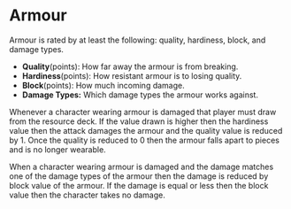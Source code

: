 # Armour

Armour is rated by at least the following: quality, hardiness, block, and damage types.

- **Quality**(points): How far away the armour is from breaking.
- **Hardiness**(points): How resistant armour is to losing quality.
- **Block**(points): How much incoming damage.
- **Damage Types:** Which damage types the armour works against.

Whenever a character wearing armour is damaged that player must draw from the resource deck. If the value drawn is higher then the hardiness value then the attack damages the armour and the quality value is reduced by 1. Once the quality is reduced to 0 then the armour falls apart to pieces and is no longer wearable.

When a character wearing armour is damaged and the damage matches one of the damage types of the armour then the damage is reduced by block value of the armour. If the damage is equal or less then the block value then the character takes no damage.

